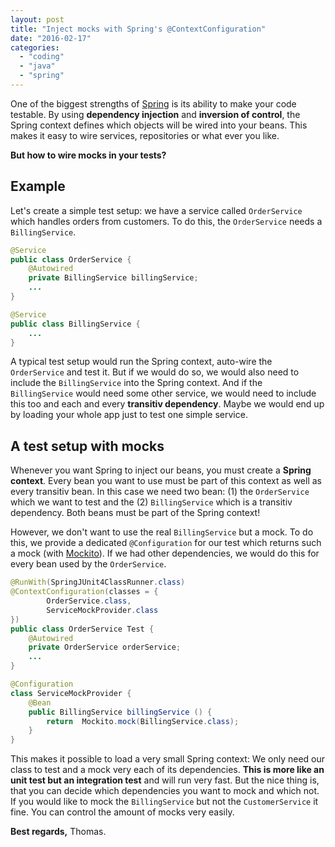 ```yaml
---
layout: post
title: "Inject mocks with Spring's @ContextConfiguration"
date: "2016-02-17"
categories: 
  - "coding"
  - "java"
  - "spring"
---
```


One of the biggest strengths of [Spring](https://spring.io) is its ability to make your code testable. 
By using **dependency injection** and **inversion of control**, the Spring context defines which objects will be wired into your beans. 
This makes it easy to wire services, repositories or what ever you like. 

**But how to wire mocks in your tests?**

## Example

Let's create a simple test setup: 
we have a service called `OrderService` which handles orders from customers. 
To do this, the `OrderService` needs a `BillingService`.

````java
@Service
public class OrderService {
    @Autowired
    private BillingService billingService;
    ...
}

@Service
public class BillingService {
    ...
}
````

A typical test setup would run the Spring context, auto-wire the `OrderService` and test it. 
But if we would do so, we would also need to include the `BillingService` into the Spring context. 
And if the `BillingService` would need some other service, we would need to include this too and each and every **transitiv dependency**. 
Maybe we would end up by loading your whole app just to test one simple service.

## A test setup with mocks

Whenever you want Spring to inject our beans, you must create a **Spring context**. 
Every bean you want to use must be part of this context as well as every transitiv bean. 
In this case we need two bean: (1) the `OrderService` which we want to test and the (2) `BillingService` which is a transitiv dependency. 
Both beans must be part of the Spring context!

However, we don't want to use the real `BillingService` but a mock. 
To do this, we provide a dedicated `@Configuration` for our test which returns such a mock (with [Mockito](http://mockito.org)). 
If we had other dependencies, we would do this for every bean used by the `OrderService`.

````java
@RunWith(SpringJUnit4ClassRunner.class)
@ContextConfiguration(classes = {
        OrderService.class,
        ServiceMockProvider.class
})
public class OrderService Test {
    @Autowired
    private OrderService orderService;
    ...
}

@Configuration
class ServiceMockProvider {
    @Bean
    public BillingService billingService () {
        return  Mockito.mock(BillingService.class);
    }
}
````

This makes it possible to load a very small Spring context: 
We only need our class to test and a mock very each of its dependencies. 
**This is more like an unit test but an integration test** and will run very fast. 
But the nice thing is, that you can decide which dependencies you want to mock and which not. 
If you would like to mock the `BillingService` but not the `CustomerService` it fine. 
You can control the amount of mocks very easily.

**Best regards,** Thomas.
